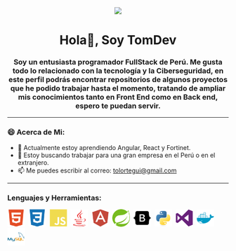 <div id="header" align="center">
  <img src="https://media.giphy.com/media/v1.Y2lkPTc5MGI3NjExODkyNTA1NzM3YzFlYzVhNjA3NTRiZDk5MzhhYTBkZDczNTFkY2RmNSZlcD12MV9pbnRlcm5hbF9naWZzX2dpZklkJmN0PWc/qgQUggAC3Pfv687qPC/giphy.gif" width="200"/>
  <h1 align="center">Hola👋, Soy TomDev</h1>
  <h3 align="center">Soy un entusiasta programador FullStack de Perú. Me gusta todo lo relacionado con la tecnología y la Ciberseguridad, en este perfil podrás encontrar repositorios de algunos proyectos que he podido trabajar hasta el momento, tratando de ampliar mis conocimientos tanto en Front End como en Back end, espero te puedan servir.</h3>
  </div>
  
---


### 😄 Acerca de Mi:
- 🌱 Actualmente estoy aprendiendo Angular, React y Fortinet.
- 🔭 Estoy buscando trabajar para una gran empresa en el Perú o en el extranjero.
- 📫 Me puedes escribir al correo: tolortegui@gmail.com


---
### Lenguajes y Herramientas:
<div>
  <img src="https://github.com/devicons/devicon/blob/master/icons/html5/html5-plain.svg" tittle="HTML5" alt="html" width="40" height="40"/>&nbsp;
  <img src="https://github.com/devicons/devicon/blob/master/icons/css3/css3-plain.svg" tittle="HTML5" alt="html" width="40" height="40"/>&nbsp;
  <img src="https://github.com/devicons/devicon/blob/master/icons/javascript/javascript-plain.svg" tittle="HTML5" alt="html" width="40" height="40"/>&nbsp;
  <img src="https://github.com/devicons/devicon/blob/master/icons/java/java-plain.svg" tittle="HTML5" alt="html" width="40" height="40"/>&nbsp;
  <img src="https://github.com/devicons/devicon/blob/master/icons/angularjs/angularjs-plain.svg" tittle="HTML5" alt="html" width="40" height="40"/>&nbsp;
  <img src="https://github.com/devicons/devicon/blob/master/icons/spring/spring-original.svg" tittle="HTML5" alt="html" width="40" height="40"/>&nbsp;
  <img src="https://github.com/devicons/devicon/blob/master/icons/bootstrap/bootstrap-plain.svg" tittle="HTML5" alt="html" width="40" height="40"/>&nbsp;
  <img src="https://github.com/devicons/devicon/blob/master/icons/python/python-original.svg" tittle="HTML5" alt="html" width="40" height="40"/>&nbsp;
  <img src="https://github.com/devicons/devicon/blob/master/icons/visualstudio/visualstudio-plain.svg" tittle="HTML5" alt="html" width="40" height="40"/>&nbsp;
  <img src="https://github.com/devicons/devicon/blob/master/icons/docker/docker-plain.svg" tittle="HTML5" alt="html" width="40" height="40"/>&nbsp;
  <img src="https://github.com/devicons/devicon/blob/master/icons/mysql/mysql-original-wordmark.svg" tittle="HTML5" alt="html" width="40" height="40"/>&nbsp;
  </div>


